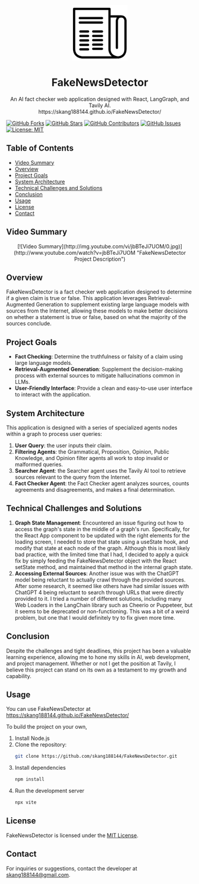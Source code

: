 
<br />
<div align="center">
  <a href="https://github.com/skang188144/FakeNewsDetector">
    <img src="public/icon-light.svg" alt="Logo" width="150" height="150">
  </a>

  <h1 align="center">FakeNewsDetector</h1>

  <p align="center">
    An AI fact checker web application designed with React, LangGraph, and Tavily AI.
    <br />
    https://skang188144.github.io/FakeNewsDetector/
  </p>
</div>

[
![GitHub Forks](https://img.shields.io/github/forks/skang188144/FakeNewsDetector.svg?label=Forks)](https://github.com/skang188144/FakeNewsDetector/forks) [![GitHub Stars](https://img.shields.io/github/stars/skang188144/FakeNewsDetector.svg?label=Stars)](https://github.com/skang188144/FakeNewsDetector/stargazers) [![GitHub Contributors](https://img.shields.io/github/contributors/skang188144/FakeNewsDetector.svg?label=Contributors)](https://github.com/skang188144/FakeNewsDetector/graphs/contributors) [![GitHub Issues](https://img.shields.io/github/issues/skang188144/FakeNewsDetector.svg?label=Issues)](https://github.com/skang188144/FakeNewsDetector/issues) [![License: MIT](https://img.shields.io/badge/License-MIT-yellow.svg)](https://opensource.org/licenses/MIT)

## Table of Contents 
- [Video Summary](#video-summary) 
- [Overview](#overview) 
- [Project Goals](#project-goals) 
- [System Architecture](#system-architecture) 
- [Technical Challenges and Solutions](#technical-challenges-and-solutions) 
- [Conclusion](#conclusion) 
- [Usage](#usage) 
- [License](#license)
- [Contact](#contact)

## Video Summary
<div align="center">
  [![Video Summary](http://img.youtube.com/vi/jbBTeJi7UOM/0.jpg)](http://www.youtube.com/watch?v=jbBTeJi7UOM "FakeNewsDetector Project Description")
</div>

## Overview
FakeNewsDetector is a fact checker web application designed to determine if a given claim is true or false. This application leverages Retrieval-Augmented Generation to supplement existing large language models with sources from the Internet, allowing these models to make better decisions on whether a statement is true or false, based on what the majority of the sources conclude.

## Project Goals
- **Fact Checking**: Determine the truthfulness or falsity of a claim using large language models.
- **Retrieval-Augmented Generation**: Supplement the decision-making process with external sources to mitigate hallucinations common in LLMs. 
- **User-Friendly Interface**: Provide a clean and easy-to-use user interface to interact with the application.

## System Architecture 
This application is designed with a series of specialized agents nodes within a graph to process user queries: 
1. **User Query**: the user inputs their claim. 
2. **Filtering Agents**: the Grammatical, Proposition, Opinion, Public Knowledge, and Opinion filter agents all work to stop invalid or malformed queries.
3.  **Searcher Agent**: the Searcher agent uses the Tavily AI tool to retrieve sources relevant to the query from the Internet.
5. **Fact Checker Agent**: the Fact Checker agent analyzes sources, counts agreements and disagreements, and makes a final determination.

## Technical Challenges and Solutions 
1. **Graph State Management**: Encountered an issue figuring out how to access the graph's state in the middle of a graph's run. Specifically, for the React App component to be updated with the right elements for the loading screen, I needed to store that state using a useState hook, and modify that state at each node of the graph. Although this is most likely bad practice, with the limited time that I had, I decided to apply a quick fix by simply feeding the FakeNewsDetector object with the React setState method, and maintained that method in the internal graph state.
2.  **Accessing External Sources**: Another issue was with the ChatGPT model being reluctant to actually crawl through the provided sources. After some research, it seemed like others have had similar issues with ChatGPT 4 being reluctant to search through URLs that were directly provided to it. I tried a number of different solutions, including many Web Loaders in the LangChain library such as Cheerio or Puppeteer, but it seems to be deprecated or non-functioning. This was a bit of a weird problem, but one that I would definitely try to fix given more time.

## Conclusion 
Despite the challenges and tight deadlines, this project has been a valuable learning experience, allowing me to hone my skills in AI, web development, and project management. Whether or not I get the position at Tavily, I believe this project can stand on its own as a testament to my growth and capability.

## Usage
You can use FakeNewsDetector at https://skang188144.github.io/FakeNewsDetector/

To build the project on your own,
1. Install Node.js
2. Clone the repository: 
   ```bash 
   git clone https://github.com/skang188144/FakeNewsDetector.git
   ```
3. Install dependencies
   ```bash 
   npm install
   ```
4. Run the development server
   ```bash 
   npx vite
   ```

## License
FakeNewsDetector is licensed under the [MIT License](https://opensource.org/licenses/MIT).

## Contact
For inquiries or suggestions, contact the developer at skang188144@gmail.com.
